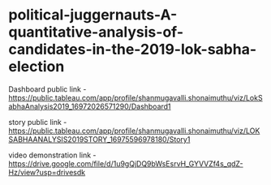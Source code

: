 # political-juggernauts-A-quantitative-analysis-of-candidates-in-the-2019-lok-sabha-election


Dashboard public link -https://public.tableau.com/app/profile/shanmugavalli.shonaimuthu/viz/LokSabhaAnalysis2019_16972026571290/Dashboard1


story public link -https://public.tableau.com/app/profile/shanmugavalli.shonaimuthu/viz/LOKSABHAANALYSIS2019STORY_16975596978180/Story1


video  demonstration link -https://drive.google.com/file/d/1u9gQjDQ9bWsEsrvH_GYVVZf4s_qdZ-Hz/view?usp=drivesdk
